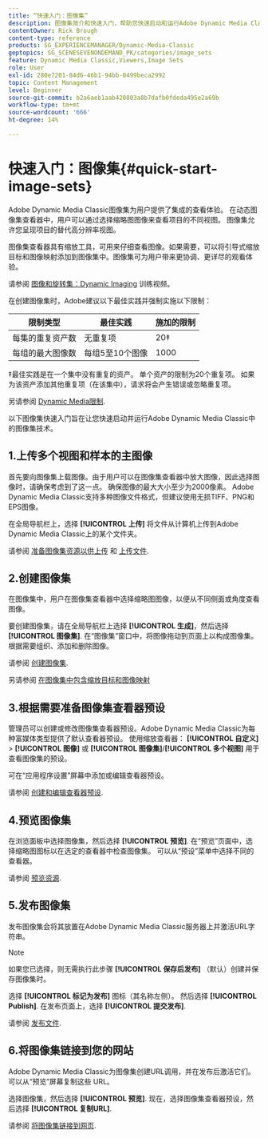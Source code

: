 ```yaml
---
title: “快速入门：图像集”
description: 图像集简介和快速入门，帮助您快速启动和运行Adobe Dynamic Media Classic中的图像集技术。
contentOwner: Rick Brough
content-type: reference
products: SG_EXPERIENCEMANAGER/Dynamic-Media-Classic
geptopics: SG_SCENESEVENONDEMAND_PK/categories/image_sets
feature: Dynamic Media Classic,Viewers,Image Sets
role: User
exl-id: 280e7201-84d6-46b1-94bb-0499beca2992
topic: Content Management
level: Beginner
source-git-commit: b2a6aeb1aab420803a8b7dafb0fdeda495e2a69b
workflow-type: tm+mt
source-wordcount: '666'
ht-degree: 14%

---
```


# 快速入门：图像集{#quick-start-image-sets}

Adobe Dynamic Media Classic图像集为用户提供了集成的查看体验。 在动态图像集查看器中，用户可以通过选择缩略图图像来查看项目的不同视图。 图像集允许您呈现项目的替代高分辨率视图。

图像集查看器具有缩放工具，可用来仔细查看图像。如果需要，可以将引导式缩放目标和图像映射添加到图像集中。图像集可为用户带来更协调、更详尽的观看体验。

请参阅 [图像和旋转集：Dynamic Imaging](https://s7d5.scene7.com/s7viewers/html5/VideoViewer.html?videoserverurl=https://s7d5.scene7.com/is/content/&amp;emailurl=https://s7d5.scene7.com/s7/emailFriend&amp;serverUrl=https://s7d5.scene7.com/is/image/&amp;config=Scene7SharedAssets/Universal_HTML5_Video&amp;contenturl=https://s7d5.scene7.com/skins/&amp;asset=S7tutorials/556_Image%20&amp;%20Spin%20Sets_converted%20renamed_Dynamic%20Imaging-AVS) 训练视频。

在创建图像集时，Adobe建议以下最佳实践并强制实施以下限制：

| 限制类型 | 最佳实践 | 施加的限制 |
| --- | --- | --- |
| 每集的重复资产数 | 无重复项 | 20‡ |
| 每组的最大图像数 | 每组5至10个图像 | 1000 |

‡最佳实践是在一个集中没有重复的资产。 单个资产的限制为20个重复项。 如果为该资产添加其他重复项（在该集中），请求将会产生错误或忽略重复项。

另请参阅 [Dynamic Media限制](/help/using/limitations.md).

以下图像集快速入门旨在让您快速启动并运行Adobe Dynamic Media Classic中的图像集技术。

## 1.上传多个视图和样本的主图像

首先要向图像集上载图像。由于用户可以在图像集查看器中放大图像，因此选择图像时，请确保考虑到了这一点。 确保图像的最大大小至少为2000像素。 Adobe Dynamic Media Classic支持多种图像文件格式，但建议使用无损TIFF、PNG和EPS图像。

在全局导航栏上，选择 **[!UICONTROL 上传]** 将文件从计算机上传到Adobe Dynamic Media Classic上的某个文件夹。

请参阅 [准备图像集资源以供上传](preparing-image-set-assets-upload.md#preparing-image-set-assets-for-upload) 和 [上传文件](uploading-files.md#uploading-your-files).

## 2.创建图像集

在图像集中，用户在图像集查看器中选择缩略图图像，以便从不同侧面或角度查看图像。

要创建图像集，请在全局导航栏上选择 **[!UICONTROL 生成]**，然后选择 **[!UICONTROL 图像集]**. 在“图像集”窗口中，将图像拖动到页面上以构成图像集。 根据需要组织、添加和删除图像。

请参阅 [创建图像集](creating-image-set.md#creating-an-image-set).

另请参阅 [在图像集中包含缩放目标和图像映射](/help/using/including-zoom-targets-image-maps-image-sets.md)

## 3.根据需要准备图像集查看器预设

管理员可以创建或修改图像集查看器预设。Adobe Dynamic Media Classic为每种富媒体类型提供了默认查看器预设。 使用缩放查看器： **[!UICONTROL 自定义]** > **[!UICONTROL 图像]** 或 **[!UICONTROL 图像集]**/**[!UICONTROL 多个视图]** 用于查看图像集的预设。

可在“应用程序设置”屏幕中添加或编辑查看器预设。

请参阅 [创建和编辑查看器预设](application-setup.md#adding-and-editing-viewer-presets).

## 4.预览图像集

在浏览面板中选择图像集，然后选择 **[!UICONTROL 预览]**. 在“预览”页面中，选择缩略图图标以在选定的查看器中检查图像集。 可以从“预设”菜单中选择不同的查看器。

请参阅 [预览资源](previewing-asset.md#previewing-an-asset).

## 5.发布图像集

发布图像集会将其放置在Adobe Dynamic Media Classic服务器上并激活URL字符串。

>[!NOTE]
>
>如果您已选择，则无需执行此步骤 **[!UICONTROL 保存后发布]** （默认）创建并保存图像集时。

选择 **[!UICONTROL 标记为发布]** 图标（其名称左侧）。 然后选择 **[!UICONTROL Publish]**. 在发布页面上，选择 **[!UICONTROL 提交发布]**.

请参阅 [发布文件](publishing-files.md#publishing-files).

## 6.将图像集链接到您的网站

Adobe Dynamic Media Classic为图像集创建URL调用，并在发布后激活它们。 可以从“预览”屏幕复制这些 URL。

选择图像集，然后选择 **[!UICONTROL 预览]**. 现在，选择图像集查看器预设，然后选择 **[!UICONTROL 复制URL]**.

请参阅 [将图像集链接到网页](linking-image-set-web-page.md#linking-an-image-set-to-a-web-page).
